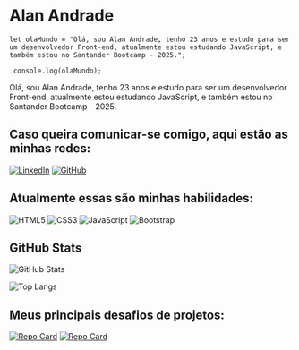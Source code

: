 # Alan Andrade
``` let olaMundo = "Olá, sou Alan Andrade, tenho 23 anos e estudo para ser um desenvolvedor Front-end, atualmente estou estudando JavaScript, e também estou no Santander Bootcamp - 2025."; ```

``` console.log(olaMundo);```

Olá, sou Alan Andrade, tenho 23 anos e estudo para ser um desenvolvedor Front-end, atualmente estou estudando JavaScript, e também estou no Santander Bootcamp - 2025.

## Caso queira comunicar-se comigo, aqui estão as minhas redes:
[![LinkedIn](https://img.shields.io/badge/LinkedIn-0077B5?style=for-the-badge&logo=linkedin&logoColor=white)](https://www.linkedin.com/in/alan-andr/)
[![GitHub](https://img.shields.io/badge/GitHub-100000?style=for-the-badge&logo=github&logoColor=white)](https://github.com/alan-andr)

## Atualmente essas são minhas habilidades:
![HTML5](https://img.shields.io/badge/HTML5-E34F26?style=for-the-badge&logo=html5&logoColor=white)
![CSS3](https://img.shields.io/badge/CSS3-1572B6?style=for-the-badge&logo=css3&logoColor=white)
![JavaScript](https://img.shields.io/badge/JavaScript-F7DF1E?style=for-the-badge&logo=javascript&logoColor=black)
![Bootstrap](https://img.shields.io/badge/-boostrap-0D1117?style=for-the-badge&logo=bootstrap&labelColor=0D1117)

## GitHub Stats
![GitHub Stats](https://github-readme-stats.vercel.app/api?username=alan-andr&theme=transparent&bg_color=000&border_color=9EC5AB&show_icons=true&icon_color=9EC5AB&title_color=9EC5AB&text_color=FFF)

![Top Langs](https://github-readme-stats-git-masterrstaa-rickstaa.vercel.app/api/top-langs/?username=alan-andr&bg_color=000&border_color=9EC5AB&title_color=9EC5AB&text_color=FFF)

## Meus principais desafios de projetos:
[![Repo Card](https://github-readme-stats.vercel.app/api/pin/?username=alan-andr&repo=projeto-android&bg_color=000&border_color=9EC5AB&show_icons=true&icon_color=9EC5AB&title_color=9EC5AB&text_color=FFF)](https://github.com/alan-andr/projeto-android)
[![Repo Card](https://github-readme-stats.vercel.app/api/pin/?username=alan-andr&repo=projeto-cordel&bg_color=000&border_color=9EC5AB&show_icons=true&icon_color=9EC5AB&title_color=9EC5AB&text_color=FFF)](https://github.com/alan-andr/projeto-cordel)

